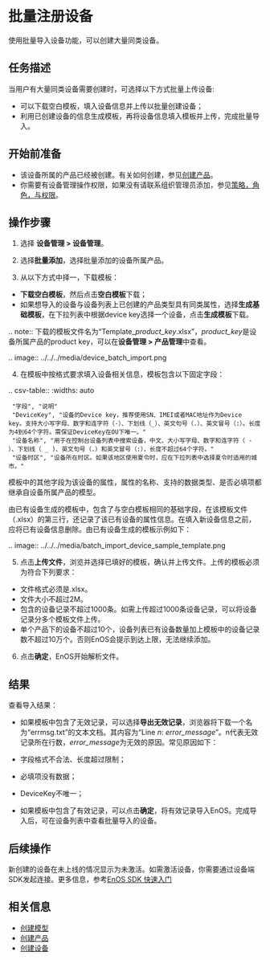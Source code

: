 # 批量注册设备

使用批量导入设备功能，可以创建大量同类设备。

## 任务描述

当用户有大量同类设备需要创建时，可选择以下方式批量上传设备:
- 可以下载空白模板，填入设备信息并上传以批量创建设备；
- 利用已创建设备的信息生成模板，再将设备信息填入模板并上传，完成批量导入。

## 开始前准备

- 该设备所属的产品已经被创建。有关如何创建，参见[创建产品](creating_product)。
- 你需要有设备管理操作权限，如果没有请联系组织管理员添加，参见[策略，角色，与权限](/docs/iam/zh_CN/latest/access_policy)。

## 操作步骤

1. 选择 **设备管理 > 设备管理**。
   
2. 选择**批量添加**，选择批量添加的设备所属产品。

3. 从以下方式中择一，下载模板：

  - **下载空白模板**，然后点击**空白模板**下载；
  - 如果想导入的设备与设备列表上已创建的产品类型具有同类属性，选择**生成基础模板**，在下拉列表中根据device key选择一个设备，点击**生成模板**下载。
   
  .. note:: 下载的模板文件名为“Template_*product_key*.xlsx”，*product_key*是设备所属产品的product key，可以在**设备管理 > 产品管理**中查看。

  .. image:: ../../../media/device_batch_import.png

4. 在模板中按格式要求填入设备相关信息，模板包含以下固定字段：

  .. csv-table::
     :widths: auto

     "字段", "说明"
     "DeviceKey", "设备的Device key，推荐使用SN、IMEI或者MAC地址作为Device key。支持大小写字母、数字和连字符（-）、下划线（_）、英文句号（.）、英文冒号（:）。长度为4到64个字符。需保证DeviceKey在OU下唯一。"
     "设备名称", "用于在控制台设备列表中搜索设备，中文、大小写字母、数字和连字符（ - ）、下划线（ _ )、英文句号（.）和英文冒号（:），长度不超过64个字符。"
     "设备时区", "设备所在时区。如果该地区使用夏令时，应在下拉列表中选择夏令时适用的城市。"

  模板中的其他字段为该设备的属性，属性的名称、支持的数据类型、是否必填项都继承自设备所属产品的模型。

  由已有设备生成的模板中，包含了与空白模板相同的基础字段，在该模板文件（.xlsx）的第三行，还记录了该已有设备的属性信息。在填入新设备信息之前，应将已有设备信息删除。由已有设备生成的模板示例如下：

  .. image:: ../../../media/batch_import_device_sample_template.png

5. 点击**上传文件**，浏览并选择已填好的模板，确认并上传文件。上传的模板必须为符合下列要求：
  - 文件格式必须是.xlsx。
  - 文件大小不超过2M。
  - 包含的设备记录不超过1000条。如需上传超过1000条设备记录，可以将设备记录分多个模板文件上传。
  - 单个产品下的设备不超过10个，设备列表已有设备数量加上模板中的设备记录数不超过10万个。否则EnOS会提示到达上限，无法继续添加。

6. 点击**确定**，EnOS开始解析文件。

## 结果

查看导入结果：
- 如果模板中包含了无效记录，可以选择**导出无效记录**，浏览器将下载一个名为“errmsg.txt”的文本文档。其内容为“Line *n*: *error_message*”。n代表无效记录所在行数，*error_message*为无效的原因。常见原因如下：

 - 字段格式不合法、长度超过限制；
 - 必填项没有数据；
 - DeviceKey不唯一；


- 如果模板中包含了有效记录，可以点击**确定**，将有效记录导入EnOS。完成导入后，可在设备列表中查看批量导入的设备。

## 后续操作

新创建的设备在未上线的情况显示为未激活。如需激活设备，你需要通过设备端SDK发起连接。更多信息，参考[EnOS SDK 快速入门](/docs/app-development/zh_CN/latest/gettingstarted_sdk.html)

## 相关信息

- [创建模型](../../model/creating_model)
- [创建产品](creating_product)
- [创建设备](creating_device)